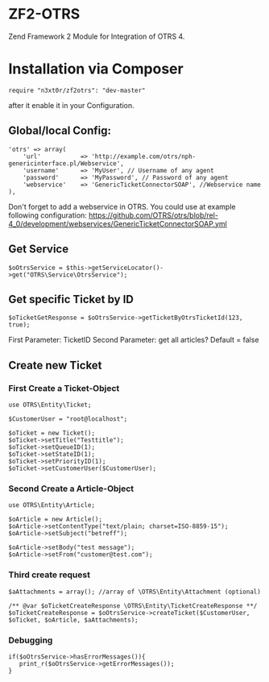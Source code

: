 # ZF2-OTRS
Zend Framework 2 Module for Integration of OTRS 4.

# Installation via Composer

```
require "n3xt0r/zf2otrs": "dev-master"
```

after it enable it in your Configuration.

## Global/local Config:

```
'otrs' => array(
    'url'           => 'http://example.com/otrs/nph-genericinterface.pl/Webservice',
    'username'      => 'MyUser', // Username of any agent
    'password'      => 'MyPassword', // Password of any agent
    'webservice'    => 'GenericTicketConnectorSOAP', //Webservice name
),
```


Don't forget to add a webservice in OTRS. You could use at example following configuration:
https://github.com/OTRS/otrs/blob/rel-4_0/development/webservices/GenericTicketConnectorSOAP.yml


## Get Service

```
$oOtrsService = $this->getServiceLocator()->get("OTRS\Service\OtrsService");
```

## Get specific Ticket by ID
```
$oTicketGetResponse = $oOtrsService->getTicketByOtrsTicketId(123, true);
```

First Parameter: TicketID
Second Parameter: get all articles? Default = false

## Create new Ticket


### First Create a Ticket-Object
```
use OTRS\Entity\Ticket;

$CustomerUser = "root@localhost";

$oTicket = new Ticket();
$oTicket->setTitle("Testtitle");
$oTicket->setQueueID(1);
$oTicket->setStateID(1);
$oTicket->setPriorityID(1);
$oTicket->setCustomerUser($CustomerUser);

```

### Second Create a Article-Object

```
use OTRS\Entity\Article;

$oArticle = new Article();
$oArticle->setContentType("text/plain; charset=ISO-8859-15");
$oArticle->setSubject("betreff");

$oArticle->setBody("test message");
$oArticle->setFrom("customer@test.com");
```

### Third create request

```
$aAttachments = array(); //array of \OTRS\Entity\Attachment (optional)

/** @var $oTicketCreateResponse \OTRS\Entity\TicketCreateResponse **/
$oTicketCreateResponse = $oOtrsService->createTicket($CustomerUser, $oTicket, $oArticle, $aAttachments);
```


### Debugging

```
if($oOtrsService->hasErrorMessages()){
   print_r($oOtrsService->getErrorMessages());
}
```